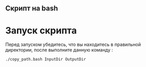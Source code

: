 ## Скрипт на bash
# Запуск скрипта
Перед запуском убедитесь, что вы находитесь в правильной директории, после выполните данную команду :
```bash
./copy_path.bash InputDir OutputDir
```
